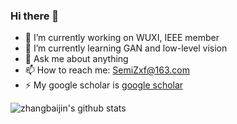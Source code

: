 ### Hi there 👋

- 🔭 I’m currently working on WUXI, IEEE member
- 🌱 I’m currently learning GAN and low-level vision 
- 💬 Ask me about anything
- 📫 How to reach me: SemiZxf@163.com
- ⚡ My google scholar is [google scholar](https://scholar.google.co.jp/citations?hl=zh-CN&user=Y6Z5xQQAAAAJ&view_op=list_works&gmla=AJsN-F6Tgh_tJhthXh0gF-SBwaYVWsabviklL4x-5M40BF2PasEao9hMCEOFXc5qOaz7zl9uffhrQTQaOPDqPvZ0y9DVaWzmqF988M9F2OZE36xC2GRH3iA)

![zhangbaijin's github stats](https://github-readme-stats.vercel.app/api?username=zhangbaijin&show_icons=true&theme=radical)
